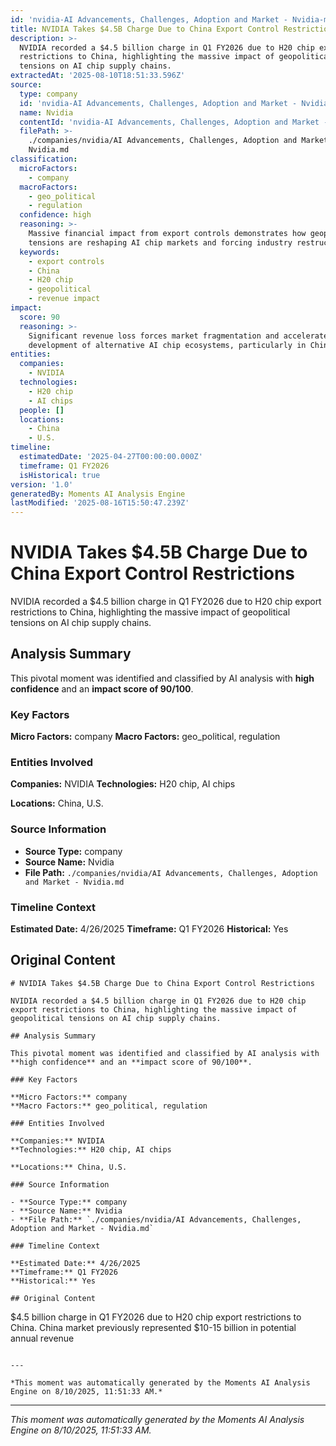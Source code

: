 ```yaml
---
id: 'nvidia-AI Advancements, Challenges, Adoption and Market - Nvidia-moment-2'
title: NVIDIA Takes $4.5B Charge Due to China Export Control Restrictions
description: >-
  NVIDIA recorded a $4.5 billion charge in Q1 FY2026 due to H20 chip export
  restrictions to China, highlighting the massive impact of geopolitical
  tensions on AI chip supply chains.
extractedAt: '2025-08-10T18:51:33.596Z'
source:
  type: company
  id: 'nvidia-AI Advancements, Challenges, Adoption and Market - Nvidia'
  name: Nvidia
  contentId: 'nvidia-AI Advancements, Challenges, Adoption and Market - Nvidia'
  filePath: >-
    ./companies/nvidia/AI Advancements, Challenges, Adoption and Market -
    Nvidia.md
classification:
  microFactors:
    - company
  macroFactors:
    - geo_political
    - regulation
  confidence: high
  reasoning: >-
    Massive financial impact from export controls demonstrates how geopolitical
    tensions are reshaping AI chip markets and forcing industry restructuring
  keywords:
    - export controls
    - China
    - H20 chip
    - geopolitical
    - revenue impact
impact:
  score: 90
  reasoning: >-
    Significant revenue loss forces market fragmentation and accelerates
    development of alternative AI chip ecosystems, particularly in China
entities:
  companies:
    - NVIDIA
  technologies:
    - H20 chip
    - AI chips
  people: []
  locations:
    - China
    - U.S.
timeline:
  estimatedDate: '2025-04-27T00:00:00.000Z'
  timeframe: Q1 FY2026
  isHistorical: true
version: '1.0'
generatedBy: Moments AI Analysis Engine
lastModified: '2025-08-16T15:50:47.239Z'
---
```

# NVIDIA Takes $4.5B Charge Due to China Export Control Restrictions

NVIDIA recorded a $4.5 billion charge in Q1 FY2026 due to H20 chip export restrictions to China, highlighting the massive impact of geopolitical tensions on AI chip supply chains.

## Analysis Summary

This pivotal moment was identified and classified by AI analysis with **high confidence** and an **impact score of 90/100**.

### Key Factors

**Micro Factors:** company
**Macro Factors:** geo_political, regulation

### Entities Involved

**Companies:** NVIDIA
**Technologies:** H20 chip, AI chips

**Locations:** China, U.S.

### Source Information

- **Source Type:** company
- **Source Name:** Nvidia
- **File Path:** `./companies/nvidia/AI Advancements, Challenges, Adoption and Market - Nvidia.md`

### Timeline Context

**Estimated Date:** 4/26/2025
**Timeframe:** Q1 FY2026
**Historical:** Yes

## Original Content

```
# NVIDIA Takes $4.5B Charge Due to China Export Control Restrictions

NVIDIA recorded a $4.5 billion charge in Q1 FY2026 due to H20 chip export restrictions to China, highlighting the massive impact of geopolitical tensions on AI chip supply chains.

## Analysis Summary

This pivotal moment was identified and classified by AI analysis with **high confidence** and an **impact score of 90/100**.

### Key Factors

**Micro Factors:** company
**Macro Factors:** geo_political, regulation

### Entities Involved

**Companies:** NVIDIA
**Technologies:** H20 chip, AI chips

**Locations:** China, U.S.

### Source Information

- **Source Type:** company
- **Source Name:** Nvidia
- **File Path:** `./companies/nvidia/AI Advancements, Challenges, Adoption and Market - Nvidia.md`

### Timeline Context

**Estimated Date:** 4/26/2025
**Timeframe:** Q1 FY2026
**Historical:** Yes

## Original Content

```
$4.5 billion charge in Q1 FY2026 due to H20 chip export restrictions to China. China market previously represented $10-15 billion in potential annual revenue
```

---

*This moment was automatically generated by the Moments AI Analysis Engine on 8/10/2025, 11:51:33 AM.*

```

---

*This moment was automatically generated by the Moments AI Analysis Engine on 8/10/2025, 11:51:33 AM.*
